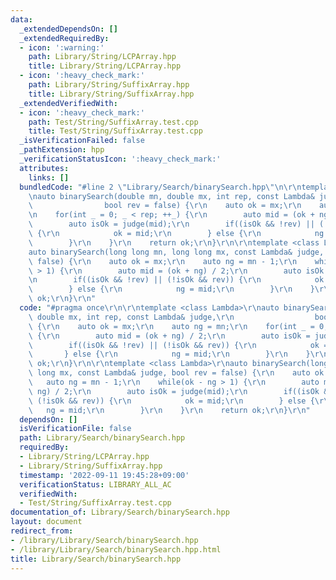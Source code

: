```yaml
---
data:
  _extendedDependsOn: []
  _extendedRequiredBy:
  - icon: ':warning:'
    path: Library/String/LCPArray.hpp
    title: Library/String/LCPArray.hpp
  - icon: ':heavy_check_mark:'
    path: Library/String/SuffixArray.hpp
    title: Library/String/SuffixArray.hpp
  _extendedVerifiedWith:
  - icon: ':heavy_check_mark:'
    path: Test/String/SuffixArray.test.cpp
    title: Test/String/SuffixArray.test.cpp
  _isVerificationFailed: false
  _pathExtension: hpp
  _verificationStatusIcon: ':heavy_check_mark:'
  attributes:
    links: []
  bundledCode: "#line 2 \"Library/Search/binarySearch.hpp\"\n\r\ntemplate <class Lambda>\r\
    \nauto binarySearch(double mn, double mx, int rep, const Lambda& judge,\r\n  \
    \                bool rev = false) {\r\n    auto ok = mx;\r\n    auto ng = mn;\r\
    \n    for(int _ = 0; _ < rep; ++_) {\r\n        auto mid = (ok + ng) / 2;\r\n\
    \        auto isOk = judge(mid);\r\n        if((isOk && !rev) || (!isOk && rev))\
    \ {\r\n            ok = mid;\r\n        } else {\r\n            ng = mid;\r\n\
    \        }\r\n    }\r\n    return ok;\r\n}\r\n\r\ntemplate <class Lambda>\r\n\
    auto binarySearch(long long mn, long long mx, const Lambda& judge, bool rev =\
    \ false) {\r\n    auto ok = mx;\r\n    auto ng = mn - 1;\r\n    while(ok - ng\
    \ > 1) {\r\n        auto mid = (ok + ng) / 2;\r\n        auto isOk = judge(mid);\r\
    \n        if((isOk && !rev) || (!isOk && rev)) {\r\n            ok = mid;\r\n\
    \        } else {\r\n            ng = mid;\r\n        }\r\n    }\r\n    return\
    \ ok;\r\n}\r\n"
  code: "#pragma once\r\n\r\ntemplate <class Lambda>\r\nauto binarySearch(double mn,\
    \ double mx, int rep, const Lambda& judge,\r\n                  bool rev = false)\
    \ {\r\n    auto ok = mx;\r\n    auto ng = mn;\r\n    for(int _ = 0; _ < rep; ++_)\
    \ {\r\n        auto mid = (ok + ng) / 2;\r\n        auto isOk = judge(mid);\r\n\
    \        if((isOk && !rev) || (!isOk && rev)) {\r\n            ok = mid;\r\n \
    \       } else {\r\n            ng = mid;\r\n        }\r\n    }\r\n    return\
    \ ok;\r\n}\r\n\r\ntemplate <class Lambda>\r\nauto binarySearch(long long mn, long\
    \ long mx, const Lambda& judge, bool rev = false) {\r\n    auto ok = mx;\r\n \
    \   auto ng = mn - 1;\r\n    while(ok - ng > 1) {\r\n        auto mid = (ok +\
    \ ng) / 2;\r\n        auto isOk = judge(mid);\r\n        if((isOk && !rev) ||\
    \ (!isOk && rev)) {\r\n            ok = mid;\r\n        } else {\r\n         \
    \   ng = mid;\r\n        }\r\n    }\r\n    return ok;\r\n}\r\n"
  dependsOn: []
  isVerificationFile: false
  path: Library/Search/binarySearch.hpp
  requiredBy:
  - Library/String/LCPArray.hpp
  - Library/String/SuffixArray.hpp
  timestamp: '2022-09-11 19:45:28+09:00'
  verificationStatus: LIBRARY_ALL_AC
  verifiedWith:
  - Test/String/SuffixArray.test.cpp
documentation_of: Library/Search/binarySearch.hpp
layout: document
redirect_from:
- /library/Library/Search/binarySearch.hpp
- /library/Library/Search/binarySearch.hpp.html
title: Library/Search/binarySearch.hpp
---
```

